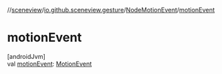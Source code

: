 //[sceneview](../../../index.md)/[io.github.sceneview.gesture](../index.md)/[NodeMotionEvent](index.md)/[motionEvent](motion-event.md)

# motionEvent

[androidJvm]\
val [motionEvent](motion-event.md): [MotionEvent](https://developer.android.com/reference/kotlin/android/view/MotionEvent.html)
